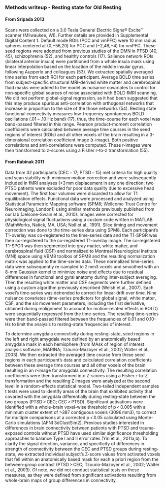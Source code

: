 ### Methods writeup - Resting state for Old Resting


#### From Sripada 2013
Scans were collected on a 3.0 Tesla General Electric Signa® Excite™ scanner (Milwaukee, WI). Further details are provided in Supplemental Digital Content 1. Default mode ROIs (PCC and vmPFC) were 10 mm radius spheres centered at (0,−56,20) for PCC and (−2,48,−4) for vmPFC. These seed regions were adopted from previous studies of the DMN in PTSD (40, 45), schizophrenia (52), and healthy controls (17). Salience network ROIs (bilateral anterior insula) were partitioned from a whole insula mask using linear interpolation based on the location of the middle insular gyrus, following Aupperle and colleagues (53). We extracted spatially averaged time series from each ROI for each participant. Average BOLD time series from subject-specific structural MRI-derived white matter and cerebrospinal fluid masks were added to the model as nuisance covariates to control for non-specific global sources of noise associated with BOLD fMRI scanning. We did not perform global-signal regression, as it had been suggested that this may produce spurious anti-correlation with orthogonal networks that increase in proportion to the size of the those networks (54). Resting state functional connectivity measures low-frequency spontaneous BOLD oscillations (.01 – .10 Hz band) (17), thus, the time-course for each voxel was band-passed filtered in this range. Pearson product-moment correlation coefficients were calculated between average time courses in the seed regions of interest (ROIs) and all other voxels of the brain resulting in a 3-dimensional correlation coefficient image (r-image). Both positive correlations and anti-correlations were computed. These r-images were then transformed to z-scores using a Fisher r-to-z transformation (55).

#### From Rabinak 2011
Data from 32 participants (CEC = 17; PTSD = 15) met criteria for high quality and scan stability with minimum motion correction and were subsequently included in fMRI analyses (<3 mm displacement in any one direction; two PTSD patients were excluded for poor data quality due to excessive head movement). The first four volumes were discarded to allow for T1 equilibration effects. Functional data were processed and analyzed using Statistical Parametric Mapping software (SPM8; Wellcome Trust Centre for Neuroimaging, London1) using similar methods previously published from our lab (Jelsone-Swain et al., 2010). Images were corrected for physiological signal fluctuations using a custom code written in MATLAB (MathWorks, Natick, MA, USA; Noll et al., 1991). Slice timing and movement correction was done to the time-series data using SPM8. Each participant’s T1-overlay was co-registered to the time-series data and the T1-SPGR was then co-registered to the co-registered T1-overlay image. The co-registered T1-SPGR was then segmented into gray matter, white matter, and cerebrospinal fluid (CSF) and normalized to Montreal Neurological Institute (MNI) space using VBM8 toolbox of SPM8 and the resulting normalization matrix was applied to the time-series data. These normalized time-series data were subsequently re-sampled to 2 mm3 voxels and smoothed with an 8-mm Gaussian kernel to minimize noise and effects due to residual differences in functional and gyral anatomy during inter-subject averaging. Then the resulting white matter and CSF segments were further defined using a custom algorithm previously described (Welsh et al., 2007). Each voxel’s time-series was detrended to correct for linear drift over time. Nine nuisance covariates (time-series predictors for global signal, white matter, CSF, and the six movement parameters, including the first derivative, obtained during realignment to account for motion-related effects in BOLD) were sequentially regressed from the time-series. The resulting time-series were then band-passed filtered between the frequencies of 0.01 and 0.10-Hz to limit the analysis to resting-state frequencies of interest.

To determine amygdala connectivity during resting-state, seed regions in the left and right amygdala were defined by an anatomically based amygdala mask in each hemisphere (from MAsk of region of interest analysis software, MARINA; Tzourio-Mazoyer et al., 2002; Walter et al., 2003). We then extracted the averaged time course from these seed regions in each participant’s data and calculated correlation coefficients between these average time courses and all other voxels of the brain resulting in an r-image for amygdala connectivity. The resulting correlation coefficients were then transformed into Z-scores using a Fisher r-to-Z transformation and the resulting Z images were analyzed at the second level in a random-effects statistical model. Two-tailed independent samples t tests were used to identify areas of the brain that exhibited activity that covaried with the amygdala differentially during resting-state between the two groups (PTSD > CEC; CEC > PTSD). Significant activations were identified with a whole-brain voxel-wise threshold of p < 0.005 with a minimum cluster extent of >387 contiguous voxels (3096 mm3), to correct for multiple comparisons at a corrected p < 0.05 calculated using Monte-Carlo simulations (AFNI 3dClustSim2). Previous studies interested in differences in brain connectivity between patients with PTSD and trauma-exposed controls without PTSD have used similar significance thresholding approaches to balance Type I and II error rates (Yin et al., 2011a,b). To clarify the signal direction, variance, and specificity of differences in strength of connectivity between the CEC and PTSD groups during resting-state, we extracted individual subject’s Z-score values from activated voxels that fell within an anatomically based mask for each a priori region from the between-group contrast (PTSD > CEC; Tzourio-Mazoyer et al., 2002; Walter et al., 2003). Of note, we did not conduct statistical tests on these measures, as they were defined from significant activations resulting from whole-brain maps of group differences in connectivity.
